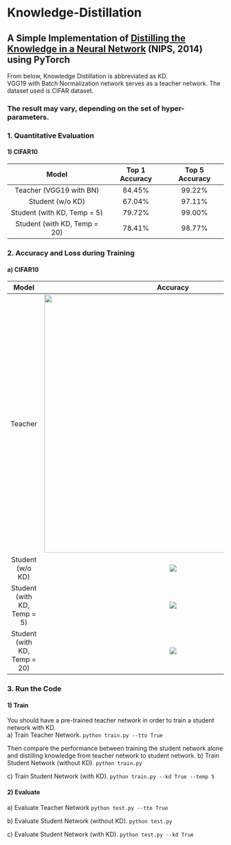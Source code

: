 # Knowledge-Distillation

## A Simple Implementation of [Distilling the Knowledge in a Neural Network](https://arxiv.org/pdf/1503.02531.pdf) (NIPS, 2014) using PyTorch
From below, Knowledge Distillation is abbreviated as KD. </br>
VGG19 with Batch Normalization network serves as a teacher network. The dataset used is CIFAR dataset. </br>
### **The result may vary, depending on the set of hyper-parameters.**


### 1. Quantitative Evaluation
#### 1) CIFAR10
| Model | Top 1 Accuracy | Top 5 Accuracy |
|:-------------:|:-------------:|:-----:|
| Teacher (VGG19 with BN) | 84.45% | 99.22% |
| Student (w/o KD) | 67.04% | 97.11% |
| Student (with KD, Temp = 5) | 79.72% | 99.00% |
| Student (with KD, Temp = 20) | 78.41% | 98.77%|

### 2. Accuracy and Loss during Training
#### a) CIFAR10

| Model | Accuracy | Loss |
|:-----:|:-----:|:-----:|
| Teacher | <img src = './Teacher Model Accuracy.png' width=600> | <img src = './Teacher Model Loss.png'> |
| Student (w/o KD) | <img src = './Without Knowledge Distillation Accuracy.png'> | <img src = './Without Knowledge Distillation Loss.png'> |
| Student (with KD, Temp = 5) | <img src = './Knowledge Distillation Accuracy.png'> | <img src = './Knowledge Distillation Loss.png'> |
| Student (with KD, Temp = 20) | <img src = './Knowledge Distillation Accuracy.png'> | <img src = './Knowledge Distillation Loss.png'> |


### 3. Run the Code
#### 1) Train

You should have a pre-trained teacher network in order to train a student network with KD. </br>
a) Train Teacher Network. `python train.py --tto True` </br>

Then compare the performance between training the student network alone and distilling knowledge from teacher network to student network.
b) Train Student Network (without KD). `python train.py` </br>

c) Train Student Network (with KD). `python train.py --kd True --temp 5` </br>

#### 2) Evaluate
a) Evaluate Teacher Network `python test.py --tto True` </br>

b) Evaluate Student Network (without KD). `python test.py` </br>

c) Evaluate Student Network (with KD). `python test.py --kd True` </br>
